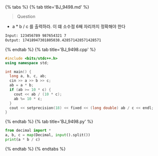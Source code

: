 {% tabs %}
{% tab title='BJ_9498.md' %}

> Question

* a * b / c 를 출력하라. 이 떄 소수점 6째 자리까지 정확해야 한다

```txt
Input: 123456789 987654321 7
Output: 17418947301805038.428571428571428571
```

{% endtab %}
{% tab title='BJ_9498.cpp' %}

```cpp
#include <bits/stdc++.h>
using namespace std;

int main() {
  long a, b, c, ab;
  cin >> a >> b >> c;
  ab = a * b;
  if (ab >= 10 * c) {
    cout << ab / (10 * c);
    ab %= 10 * c;
  }
  cout << setprecision(18) << fixed << (long double) ab / c << endl;
}
```

{% endtab %}
{% tab title='BJ_9498.py' %}

```py
from decimal import *
a, b, c = map(Decimal, input().split())
print(a * b / c)
```

{% endtab %}
{% endtabs %}
